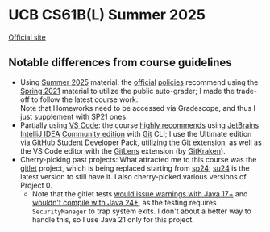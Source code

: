 # UCB CS61B(L) Summer 2025

[Official site](https://cs61bl.org/su25)

## Notable differences from course guidelines

- Using [Summer 2025](https://cs61bl.org/su25/) material:
  the [official](https://cs61bl.org/su25/policies/#auditing-61bl) [policies](https://sp25.datastructur.es/policies/#auditing-cs61b)
  recommend using the [Spring 2021](https://sp21.datastructur.es/) material
  to utilize the public auto-grader;
  I made the trade-off to follow the latest course work.  
  Note that Homeworks need to be accessed via Gradescope, and thus I just supplement with SP21 ones.
- Partially using [VS Code](https://code.visualstudio.com/):
  the course [highly recommends](https://cs61bl.org/su25/labs/lab01/#intellij-setup:~:text=We%20highly%20recommend%20using%20IntelliJ.) using [JetBrains IntelliJ IDEA](https://www.jetbrains.com/help/idea/getting-started.html) [Community edition](https://www.jetbrains.com/products/compare/?product=idea&product=idea-ce)
  with [Git](https://git-scm.com/doc) CLI;
  I use the Ultimate edition via GitHub Student Developer Pack, 
  utilizing the Git extension, as well as the VS Code editor with the [GitLens](https://marketplace.visualstudio.com/items?itemName=eamodio.gitlens) extension (by [GitKraken](https://www.gitkraken.com/gitlens)).
- Cherry-picking past projects:
  What attracted me to this course was the [gitlet](https://sp21.datastructur.es/materials/proj/proj2/proj2) project,
  which is being replaced starting from [sp24](https://sp24.datastructur.es/);
  [su24](https://cs61bl.org/su24/projects/gitlet/design) is the latest version to still have it.
  I also cherry-picked various versions of Project 0.
  - Note that the gitlet tests [would issue warnings with Java 17+](https://openjdk.org/jeps/411) 
    and [wouldn't compile with Java 24+](https://openjdk.org/jeps/486),
    as the testing requires `SecurityManager` to trap system exits.
    I don't about a better way to handle this, so I use Java 21 only for this project.
